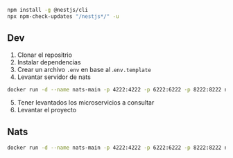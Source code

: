 ```bash
npm install -g @nestjs/cli
npx npm-check-updates "/nestjs*/" -u 
```

## Dev

1. Clonar el repositrio
2. Instalar dependencias
3. Crear un archivo `.env` en base al .`env.template`
4. Levantar servidor de nats
```bash
docker run -d --name nats-main -p 4222:4222 -p 6222:6222 -p 8222:8222 nats
```
5. Tener levantados los microservicios a consultar
6. Levantar el proyecto

## Nats 
```bash
docker run -d --name nats-main -p 4222:4222 -p 6222:6222 -p 8222:8222 nats
```